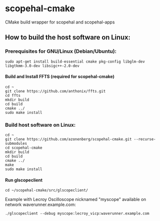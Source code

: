 # scopehal-cmake
CMake build wrapper for scopehal and scopehal-apps

## How to build the host software on Linux:

### Prerequisites for GNU/Linux (Debian/Ubuntu):

```
sudo apt-get install build-essential cmake pkg-config libglm-dev libgtkmm-3.0-dev libsigc++-2.0-dev
```

#### Build and Install FFTS (required for scopehal-cmake)

```
cd ~
git clone https://github.com/anthonix/ffts.git
cd ffts
mkdir build
cd build
cmake ../
sudo make install
```

### Build host software on Linux:

```
cd ~
git clone https://github.com/azonenberg/scopehal-cmake.git --recurse-submodules
cd scopehal-cmake
mkdir build
cd build
cmake ../
make
sudo make install
```

#### Run glscopeclient

```
cd ~/scopehal-cmake/src/glscopeclient/
```

Example with Lecroy Oscilloscope nicknamed "myscope" available on network waverunner.example.com:

```
./glscopeclient --debug myscope:lecroy_vicp:waverunner.example.com
```
